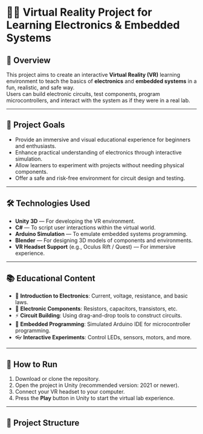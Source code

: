 # 🧠🔌 Virtual Reality Project for Learning Electronics & Embedded Systems

## 🎯 Overview

This project aims to create an interactive **Virtual Reality (VR)** learning environment to teach the basics of **electronics** and **embedded systems** in a fun, realistic, and safe way.  
Users can build electronic circuits, test components, program microcontrollers, and interact with the system as if they were in a real lab.

---

## 🚀 Project Goals

- Provide an immersive and visual educational experience for beginners and enthusiasts.
- Enhance practical understanding of electronics through interactive simulation.
- Allow learners to experiment with projects without needing physical components.
- Offer a safe and risk-free environment for circuit design and testing.

---

## 🛠️ Technologies Used

- **Unity 3D** — For developing the VR environment.
- **C#** — To script user interactions within the virtual world.
- **Arduino Simulation** — To emulate embedded systems programming.
- **Blender** — For designing 3D models of components and environments.
- **VR Headset Support** (e.g., Oculus Rift / Quest) — For immersive experience.

---

## 📚 Educational Content

- 🧲 **Introduction to Electronics**: Current, voltage, resistance, and basic laws.
- 🔌 **Electronic Components**: Resistors, capacitors, transistors, etc.
- ⚡ **Circuit Building**: Using drag-and-drop tools to construct circuits.
- 🧠 **Embedded Programming**: Simulated Arduino IDE for microcontroller programming.
- 👓 **Interactive Experiments**: Control LEDs, sensors, motors, and more.

---

## 🧪 How to Run

1. Download or clone the repository.
2. Open the project in Unity (recommended version: 2021 or newer).
3. Connect your VR headset to your computer.
4. Press the **Play** button in Unity to start the virtual lab experience.

---

## 📂 Project Structure
